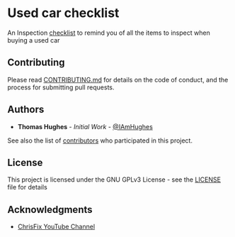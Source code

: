 # Used car checklist
An Inspection [checklist](https://github.com/IAmHughes/used-car-checklist/blob/master/CHECKLIST.md) to remind you of all the items to inspect when buying a used car

## Contributing
Please read [CONTRIBUTING.md](https://github.com/IAmHughes/used-car-checklist/blob/master/.github/CONTRIBUTING.md) for details on the code of conduct, and the process for submitting pull requests.

## Authors
- **Thomas Hughes** - *Initial Work* - [@IAmHughes](https://GitHub.com/IAmHughes)

See also the list of [contributors](https://github.com/IAmHughes/used-car-checklist/contributors) who participated in this project.

## License
This project is licensed under the GNU GPLv3 License - see the [LICENSE](https://github.com/IAmHughes/used-car-checklist/blob/master/LICENSE) file for details

## Acknowledgments
- [ChrisFix YouTube Channel](https://www.youtube.com/chrisfix)
